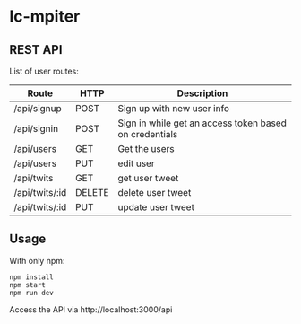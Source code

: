 # lc-mpiter

## REST API

List of user routes:

Route | HTTP | Description
----- | ---- | -----------
/api/signup | POST | Sign up with new user info
/api/signin | POST | Sign in while get an access token based on credentials
/api/users | GET | Get the users
/api/users | PUT | edit user
/api/twits | GET | get user tweet
/api/twits/:id | DELETE | delete user tweet
/api/twits/:id | PUT | update user tweet


## Usage
With only npm:
```
npm install
npm start
npm run dev

```
Access the API via http://localhost:3000/api
